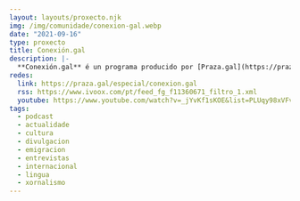 ```yaml
---
layout: layouts/proxecto.njk
img: /img/comunidade/conexion-gal.webp
date: "2021-09-16"
type: proxecto
title: Conexión.gal
description: |-
  **Conexión.gal** é un programa producido por [Praza.gal](https://praza.gal) e [VINTE](https://vinte.praza.gal/) e conducido por Ana G. Liste para dar voz á nova emigración galega. Coa colaboración da Secretaría Xeral de Política Lingüística.
redes:
  link: https://praza.gal/especial/conexion.gal
  rss: https://www.ivoox.com/pt/feed_fg_f11360671_filtro_1.xml
  youtube: https://www.youtube.com/watch?v=_jYvKf1sKOE&list=PLUqy98xVFvR4qeJXUedhpaGN39l9igilb
tags:
  - podcast
  - actualidade
  - cultura
  - divulgacion
  - emigracion
  - entrevistas
  - internacional
  - lingua
  - xornalismo
---
```

